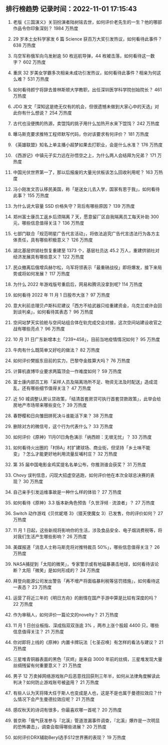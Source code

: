 
## 排行榜趋势 记录时间：2022-11-01 17:15:43
  
  1. 老版《三国演义》关羽扮演者陆树铭去世，如何评价老先生的一生？他的哪部作品令你印象深刻？ 1984 万热度
    
  2. 29 岁本土女科学家发 6 篇 Science 获百万大奖引发热议，如何看待此事件？ 638 万热度
    
  3. 乌空军称俄军向乌发射逾 50 枚巡航导弹，44 枚被击落，如何看待这一数字？ 602 万热度
    
  4. 重庆 32 岁美女学霸多次相亲未成功引发热议，如何看待此事件？相亲为何这么难？ 531 万热度
    
  5. 如何看待颜宁将辞去普林斯顿大学教职，出任深圳医学科学院创始院长？ 461 万热度
    
  6. JDG 发文「深知这是绝无仅有的机会，但很遗憾未做到大家心中的天选」对此你有什么想说？ 254 万热度
    
  7. 古代也没便携的热源，卖馄饨的挑子用什么加热开水来下馄饨？ 242 万热度
    
  8. 曝马斯克要求推特工程师默写代码，你对该要求有何评价？ 181 万热度
    
  9. 《英雄联盟》知名上单主播小超梦如果去打职业，会是什么水准？ 176 万热度
    
  10. 《西游记》中镇元子实力远在孙悟空之上，为什么两人会结拜为兄弟？ 171 万热度
    
  11. 中国光伏世界第一了，那以后报废的大量光伏板该怎么回收利用呢？ 163 万热度
    
  12. 冯小刚发文否认移民美国，称「是送女儿去入学，国家有恩于我」，如何看待此事？ 155 万热度
    
  13. 为什么说大容量 SSD 价格失守？背后有哪些原因？ 139 万热度
    
  14. 郑州富士康员工返乡后须隔离 7 天，愿意留厂区自我隔离员工每天补助 300 元，哪些信息值得关注？ 136 万热度
    
  15. 七部门联合「规范明星广告代言活动」，将依法追究广告代言违法行为各方主体责任，具有哪些积极意义？ 126 万热度
    
  16. 湖北基层供销社恢复重建至 1373 个，基层社员达 45.2 万人，重建供销社对经济发展具有哪些意义？ 122 万热度
    
  17. 民众撤离后俄增兵赫尔松，乌军将领表示「最重磅战役」即将爆发，接下来局势或将如何发展？ 117 万热度
    
  18. 为什么 2022 年游戏版号重启后，网易和腾讯没拿到呢? 114 万热度
    
  19. 如何看待 2022 年 11 月 1 日股市大涨？ 97 万热度
    
  20. 意大利前总理贝卢斯科尼建议「西方不给武器只给重建资金，乌克兰或许会回到谈判桌」，如何看待其表态？ 96 万热度
    
  21. 空间站梦天实验舱与空间站组合体在轨完成交会对接，这次空间站建设收官之战有哪些亮点？ 96 万热度
    
  22. 10 月 31 日广东新增本土「239+458」，目前当地疫情情况如何？ 95 万热度
    
  23. 牛肉有什么既简单又好吃的做法？ 82 万热度
    
  24. 如何评价樊振东目前的实力，巴黎夺金胜算大吗？ 76 万热度
    
  25. 计算机直博毕业要求两篇顶会一作难度如何？ 59 万热度
    
  26. 富士康内部员工称「采样人员及隔离场所不足、物资无法及时配送」造成混乱，还有哪些细节值得关注？ 47 万热度
    
  27. 近 50 城调整认房认贷政策，「结清首套房贷可执行首套贷款政策」，此举会给房地产市场带来哪些变化？ 39 万热度
    
  28. 春野樱和日向雏田拼死决斗谁能活下来？ 38 万热度
    
  29. 删除对方的微信号，这个行为代表什么？ 33 万热度
    
  30. 如何评价《原神》11月01日角色演示「纳西妲：无垠无忧」？ 33 万热度
    
  31. 如何看待火出圈的「村BA」村扩建球场、商业街，但坚持「乡土味不能变」？怎么才能更好地利用流量反哺村庄？ 32 万热度
    
  32. 第 35 届中国电影金鸡奖提名名单公布，你推测谁会获奖？ 31 万热度
    
  33. Chovy 误判信息，闪现大招虚空逃跑，如何评价他在本次全球总决赛的表现？ 30 万热度
    
  34. 自己亲手引发运维事故是一种什么样的体验？ 27 万热度
    
  35. 如何看待《原神》3.3 版本新角色预告「久世浮倾 · 流浪者」？ 27 万热度
    
  36. Switch 动作游戏《贝优妮塔 3》（猎天使魔女 3）已发售，你的评价如何？ 27 万热度
    
  37. 11 月 1 日起，这些新规将影响你的生活，涉及食品安全、电子烟消费税等，将对我们生活产生哪些影响？ 26 万热度
    
  38. 美媒报道「消息人士称马斯克将对推特裁员 50%」，哪些信息值得关注？ 26 万热度
    
  39. NASA捕捉到「太阳的微笑」，专家警示或有地磁暴袭击地球，如何看待该论断？太阳「微笑」是如何形成的？ 24 万热度
    
  40. 拜登向能源公司发出警告「再不增产将面临暴利税等惩罚措施」，如何看待这一表态？ 23 万热度
    
  41. 运营了将近三年的《明日方舟》的剧情在国产手游中算是比较有深度的吗？ 22 万热度
    
  42. 作为审稿人，如何评价一篇论文的novelty？ 21 万热度
    
  43. 11 月 1 日创业板指、深成指双双涨逾 3% ，两市上涨个股超 4400 只，哪些信息值得关注？ 21 万热度
    
  44. 你对即将上线的《原神》内置卡牌玩法［七圣召唤］有怎样的看法与建议？ 21 万热度
    
  45. 三星堆青铜器表面的黑色「灰烬」是来自 3000 年前的丝绸，三星堆发现大量丝绸残留有何重要意义？ 21 万热度
    
  46. 男子 12 万卖掉网络游戏账户后恶意找回获刑三年半，如何从法律角度解读此判决？如何防止游戏账号被盗用？ 21 万热度
    
  47. 有些人认为天将降大任于斯人也变成是人也，这是不是也属于曼德拉效应？什么情况下会产生曼德拉效应呢？ 21 万热度
    
  48. 感叹秋天的诗词有很多，你最喜欢哪一首呢？ 20 万热度
    
  49. 普京称「俄气获准参与『北溪』管道泄漏事件调查，『北溪』爆炸是一次明显的恐怖袭击」，调查会取得哪些进展？ 20 万热度
    
  50. 如何评价DRX辅助Beryl选手S12世界赛的表现？ 19 万热度
    